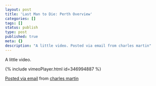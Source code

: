 ```yaml
---
layout: post
title: 'Last Man to Die: Perth Overview'
categories: []
tags: []
status: publish
type: post
published: true
meta: {}
description: "A little video. Posted via email from charles martin"
---
```


A little video.

{% include vimeoPlayer.html id=346994887 %}

[Posted via email](http://posterous.com)  from 
[charles martin](http://charlesmartin.posterous.com/last-man-to-die-perth-overview)
